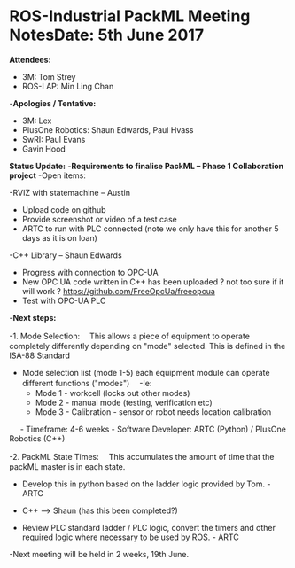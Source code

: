 # ROS-Industrial PackML Meeting Notes<b>Date:</b> 5th June 2017
<b> Attendees: </b>
- 3M: Tom Strey
- ROS-I AP: Min Ling Chan

-<b>Apologies / Tentative:</b>
- 3M: Lex
- PlusOne Robotics: Shaun Edwards, Paul Hvass
- SwRI: Paul Evans
- Gavin Hood

<b>Status Update:</b>
-**Requirements to finalise PackML – Phase 1 Collaboration project**
-Open items:

-RVIZ with statemachine – Austin
 - Upload code on github
 - Provide screenshot or video of a test case
 - ARTC to run with PLC connected (note we only have this for another 5 days as it is on loan)

-C++ Library – Shaun Edwards
  - Progress with connection to OPC-UA 
  - New OPC UA code written in C++ has been uploaded ? not too sure if it will work ? https://github.com/FreeOpcUa/freeopcua
  - Test with OPC-UA PLC 

-<b>Next steps:</b>

-1. Mode Selection:　 This allows a piece of equipment to operate completely differently depending on "mode" selected. This is defined in the ISA-88 Standard
- Mode selection list (mode 1-5) each equipment module can operate different functions ("modes")
　-Ie: 
     - Mode 1 - workcell (locks out other modes)
     - Mode 2 - manual mode (testing, verification etc)
     - Mode 3 - Calibration - sensor or robot needs location calibration

     - Timeframe: 4-6 weeks
     - Software Developer: ARTC (Python) / PlusOne Robotics (C++)

-2. PackML State Times:　 This accumulates the amount of time that the packML master is in each state. 
- Develop this in python based on the  ladder logic provided by Tom. - ARTC
- C++ --> Shaun (has this been completed?)

- Review PLC standard ladder / PLC logic, convert the timers and other required logic where necessary to be used by ROS. - ARTC

-Next meeting will be held in 2 weeks, 19th June.

